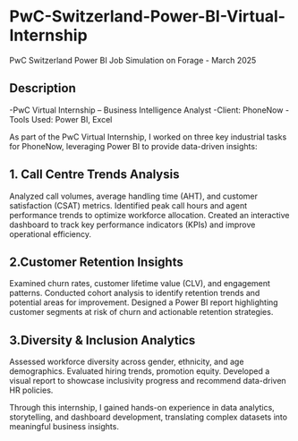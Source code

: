# PwC-Switzerland-Power-BI-Virtual-Internship
PwC Switzerland Power BI Job Simulation on Forage - March 2025

## Description
-PwC Virtual Internship – Business Intelligence Analyst
-Client: PhoneNow
-Tools Used: Power BI, Excel

As part of the PwC Virtual Internship, I worked on three key industrial tasks for PhoneNow, leveraging Power BI to provide data-driven insights:

## 1. Call Centre Trends Analysis
Analyzed call volumes, average handling time (AHT), and customer satisfaction (CSAT) metrics.
Identified peak call hours and agent performance trends to optimize workforce allocation.
Created an interactive dashboard to track key performance indicators (KPIs) and improve operational efficiency.

## 2.Customer Retention Insights
Examined churn rates, customer lifetime value (CLV), and engagement patterns.
Conducted cohort analysis to identify retention trends and potential areas for improvement.
Designed a Power BI report highlighting customer segments at risk of churn and actionable retention strategies.

## 3.Diversity & Inclusion Analytics
Assessed workforce diversity across gender, ethnicity, and age demographics.
Evaluated hiring trends, promotion equity.
Developed a visual report to showcase inclusivity progress and recommend data-driven HR policies.

Through this internship, I gained hands-on experience in data analytics, storytelling, and dashboard development, translating complex datasets into meaningful business insights.
